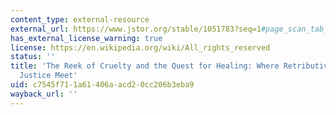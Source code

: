 ```yaml
---
content_type: external-resource
external_url: https://www.jstor.org/stable/1051783?seq=1#page_scan_tab_contents
has_external_license_warning: true
license: https://en.wikipedia.org/wiki/All_rights_reserved
status: ''
title: 'The Reek of Cruelty and the Quest for Healing: Where Retributive and Restorative
  Justice Meet'
uid: c7545f71-1a61-406a-acd2-0cc206b3eba9
wayback_url: ''
---
```

